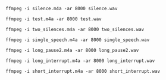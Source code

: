 ```shell
ffmpeg -i silence.m4a -ar 8000 silence.wav
```

```shell
ffmpeg -i test.m4a -ar 8000 test.wav
```

```shell
ffmpeg -i two_silences.m4a -ar 8000 two_silences.wav
```

```shell
ffmpeg -i single_speech.m4a -ar 8000 single_speech.wav
```

```shell
ffmpeg -i long_pause2.m4a -ar 8000 long_pause2.wav
```

```shell
ffmpeg -i long_interrupt.m4a -ar 8000 long_interrupt.wav
```

```shell
ffmpeg -i short_interrupt.m4a -ar 8000 short_interrupt.wav
```

